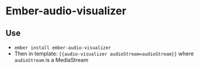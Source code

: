 # Ember-audio-visualizer

## Use

* `ember install ember-audio-visualizer`
* Then in template: `{{audio-visualizer audioStream=audioStream}}` where `audioStream` is a MediaStream
